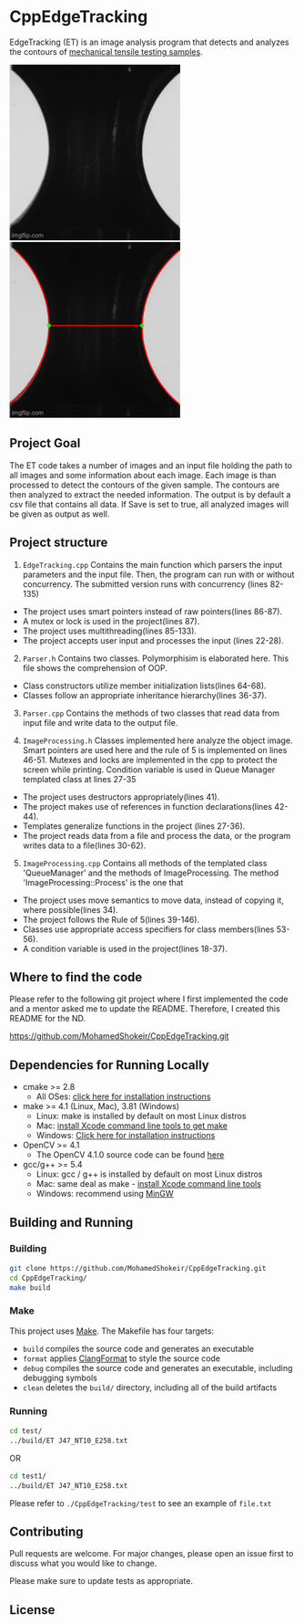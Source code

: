 # CppEdgeTracking

EdgeTracking (ET) is an image analysis program that detects and analyzes the contours of 
[mechanical tensile testing samples](https://en.wikipedia.org/wiki/Tensile_testing). 

<img src="./logo/549myd.gif"/> <img src="./logo/549n07.gif"/> 

## Project Goal
The ET code takes a number of images and an input file holding the path to all images and some information about each image. Each image is than processed to detect the contours of the given sample. The contours are then analyzed to extract the needed information. The output is by default a csv file that contains all data. If Save is set to true, all analyzed images will be given as output as well.

## Project structure
1. `EdgeTracking.cpp` Contains the main function which parsers the input parameters and the input file. Then, the program can run with or without concurrency. The submitted version runs with concurrency (lines 82-135) 
* The project uses smart pointers instead of raw pointers(lines 86-87).
* A mutex or lock is used in the project(lines 87).
* The project uses multithreading(lines 85-133).
* The project accepts user input and processes the input (lines 22-28).

2. `Parser.h` Contains two classes. Polymorphisim is elaborated here. This file shows the comprehension of OOP.
* Class constructors utilize member initialization lists(lines 64-68).
* Classes follow an appropriate inheritance hierarchy(lines 36-37).

3. `Parser.cpp` Contains the methods of two classes that read data from input file and write data to the output file.

4. `ImageProcessing.h` Classes implemented here analyze the object image. Smart pointers are used here and the rule of 5 is implemented on lines 46-51. Mutexes and locks are implemented in the cpp to protect the screen while printing. Condition variable is used in Queue Manager templated class at lines 27-35 
* The project uses destructors appropriately(lines 41).
* The project makes use of references in function declarations(lines 42-44).
* Templates generalize functions in the project (lines 27-36).
* The project reads data from a file and process the data, or the program writes data to a file(lines 30-62).

5. `ImageProcessing.cpp` Contains all methods of the templated class 'QueueManager' and the methods of ImageProcessing. The method 'ImageProcessing::Process' is the one that 
* The project uses move semantics to move data, instead of copying it, where possible(lines 34).
* The project follows the Rule of 5(lines 39-146).
* Classes use appropriate access specifiers for class members(lines 53-56).
* A condition variable is used in the project(lines 18-37).

## Where to find the code

Please refer to the following git project where I first implemented the code and a mentor asked me to update the README. Therefore, I created this README for the ND.

https://github.com/MohamedShokeir/CppEdgeTracking.git

## Dependencies for Running Locally
* cmake >= 2.8
  * All OSes: [click here for installation instructions](https://cmake.org/install/)
* make >= 4.1 (Linux, Mac), 3.81 (Windows)
  * Linux: make is installed by default on most Linux distros
  * Mac: [install Xcode command line tools to get make](https://developer.apple.com/xcode/features/)
  * Windows: [Click here for installation instructions](http://gnuwin32.sourceforge.net/packages/make.htm)
* OpenCV >= 4.1
  * The OpenCV 4.1.0 source code can be found [here](https://github.com/opencv/opencv/tree/4.1.0)
* gcc/g++ >= 5.4
  * Linux: gcc / g++ is installed by default on most Linux distros
  * Mac: same deal as make - [install Xcode command line tools](https://developer.apple.com/xcode/features/)
  * Windows: recommend using [MinGW](http://www.mingw.org/)

## Building and Running

### Building
```bash
git clone https://github.com/MohamedShokeir/CppEdgeTracking.git
cd CppEdgeTracking/
make build
```

### Make
This project uses [Make](https://www.gnu.org/software/make/). The Makefile has four targets:
* `build` compiles the source code and generates an executable
* `format` applies [ClangFormat](https://clang.llvm.org/docs/ClangFormat.html) to style the source code
* `debug` compiles the source code and generates an executable, including debugging symbols
* `clean` deletes the `build/` directory, including all of the build artifacts

### Running
```bash
cd test/ 
../build/ET J47_NT10_E258.txt
```
OR
```bash
cd test1/ 
../build/ET J47_NT10_E258.txt
```

Please refer to `./CppEdgeTracking/test` to see an example of `file.txt`

## Contributing
Pull requests are welcome. For major changes, please open an issue first to discuss what you would like to change.

Please make sure to update tests as appropriate.

## License
